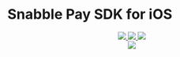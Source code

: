 # Snabble Pay SDK for iOS

<p align="center">
    <a href="https://github.com/snabble/snabble-pay-ios-sdk/releases">
        <img src="https://img.shields.io/github/v/release/snabble/snabble-pay-ios-sdk?color=orange&label=Stable%20Release&logo=swift"/>
    </a>
    <a href="https://swiftpackageindex.com/snabble/snabble-pay-ios-sdkS">
        <img src="https://img.shields.io/endpoint?url=https%3A%2F%2Fswiftpackageindex.com%2Fapi%2Fpackages%2Fsnabble%2Fsnabble-pay-ios-sdk%2Fbadge%3Ftype%3Dplatforms"/>
    </a>
    <a href="https://swiftpackageindex.com/snabble/snabble-pay-ios-sdk">
        <img src="https://img.shields.io/endpoint?url=https%3A%2F%2Fswiftpackageindex.com%2Fapi%2Fpackages%2Fsnabble%2Fsnabble-pay-ios-sdk%2Fbadge%3Ftype%3Dswift-versions"/>
    </a>
    <br/>
    <a href="https://docs.snabble.io/snabble-pay-ios-sdk/documentation/snabblepay/">
        <img src="https://github.com/snabble/snabble-pay-ios-sdk/actions/workflows/documentation.yml/badge.svg"/>
    </a>
</p>
